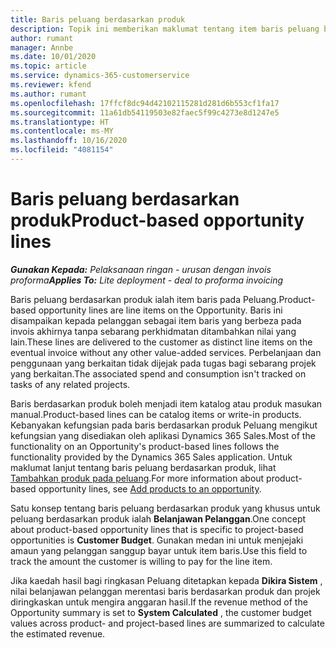 ```yaml
---
title: Baris peluang berdasarkan produk
description: Topik ini memberikan maklumat tentang item baris peluang berdasarkan produk dalam Project Operations.
author: rumant
manager: Annbe
ms.date: 10/01/2020
ms.topic: article
ms.service: dynamics-365-customerservice
ms.reviewer: kfend
ms.author: rumant
ms.openlocfilehash: 17ffcf8dc94d42102115281d281d6b553cf1fa17
ms.sourcegitcommit: 11a61db54119503e82faec5f99c4273e8d1247e5
ms.translationtype: HT
ms.contentlocale: ms-MY
ms.lasthandoff: 10/16/2020
ms.locfileid: "4081154"
---
```

# <a name="product-based-opportunity-lines"></a><span data-ttu-id="c4c2e-103">Baris peluang berdasarkan produk</span><span class="sxs-lookup"><span data-stu-id="c4c2e-103">Product-based opportunity lines</span></span>

<span data-ttu-id="c4c2e-104">_**Gunakan Kepada:** Pelaksanaan ringan - urusan dengan invois proforma_</span><span class="sxs-lookup"><span data-stu-id="c4c2e-104">_**Applies To:** Lite deployment - deal to proforma invoicing_</span></span>

<span data-ttu-id="c4c2e-105">Baris peluang berdasarkan produk ialah item baris pada Peluang.</span><span class="sxs-lookup"><span data-stu-id="c4c2e-105">Product-based opportunity lines are line items on the Opportunity.</span></span> <span data-ttu-id="c4c2e-106">Baris ini disampaikan kepada pelanggan sebagai item baris yang berbeza pada invois akhirnya tanpa sebarang perkhidmatan ditambahkan nilai yang lain.</span><span class="sxs-lookup"><span data-stu-id="c4c2e-106">These lines are delivered to the customer as distinct line items on the eventual invoice without any other value-added services.</span></span> <span data-ttu-id="c4c2e-107">Perbelanjaan dan penggunaan yang berkaitan tidak dijejak pada tugas bagi sebarang projek yang berkaitan.</span><span class="sxs-lookup"><span data-stu-id="c4c2e-107">The associated spend and consumption isn't tracked on tasks of any related projects.</span></span>

<span data-ttu-id="c4c2e-108">Baris berdasarkan produk boleh menjadi item katalog atau produk masukan manual.</span><span class="sxs-lookup"><span data-stu-id="c4c2e-108">Product-based lines can be catalog items or write-in products.</span></span> <span data-ttu-id="c4c2e-109">Kebanyakan kefungsian pada baris berdasarkan produk Peluang mengikut kefungsian yang disediakan oleh aplikasi Dynamics 365 Sales.</span><span class="sxs-lookup"><span data-stu-id="c4c2e-109">Most of the functionality on an Opportunity's product-based lines follows the functionality provided by the Dynamics 365 Sales application.</span></span> <span data-ttu-id="c4c2e-110">Untuk maklumat lanjut tentang baris peluang berdasarkan produk, lihat [Tambahkan produk pada peluang](https://docs.microsoft.com/dynamics365/sales-enterprise/add-products-opportunity).</span><span class="sxs-lookup"><span data-stu-id="c4c2e-110">For more information about product-based opportunity lines, see [Add products to an opportunity](https://docs.microsoft.com/dynamics365/sales-enterprise/add-products-opportunity).</span></span>

<span data-ttu-id="c4c2e-111">Satu konsep tentang baris peluang berdasarkan produk yang khusus untuk peluang berdasarkan produk ialah **Belanjawan Pelanggan**.</span><span class="sxs-lookup"><span data-stu-id="c4c2e-111">One concept about product-based opportunity lines that is specific to project-based opportunities is **Customer Budget**.</span></span> <span data-ttu-id="c4c2e-112">Gunakan medan ini untuk menjejaki amaun yang pelanggan sanggup bayar untuk item baris.</span><span class="sxs-lookup"><span data-stu-id="c4c2e-112">Use this field to track the amount the customer is willing to pay for the line item.</span></span>

<span data-ttu-id="c4c2e-113">Jika kaedah hasil bagi ringkasan Peluang ditetapkan kepada **Dikira Sistem** , nilai belanjawan pelanggan merentasi baris berdasarkan produk dan projek diringkaskan untuk mengira anggaran hasil.</span><span class="sxs-lookup"><span data-stu-id="c4c2e-113">If the revenue method of the Opportunity summary is set to **System Calculated** , the customer budget values across product- and project-based lines are summarized to calculate the estimated revenue.</span></span>
